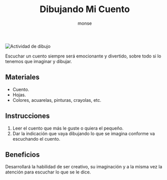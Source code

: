 ﻿---
layout: post
title:  "Dibujando Mi Cuento"
tags: [corporal]
categories: [niños, actividad]
author: monse
image: /assets/posts/2020-06-05-dibujando-mi-cuento.jpg
---
![Actividad de dibujo](/assets/posts/2020-06-05-dibujando-mi-cuento.jpg)

Escuchar un cuento siempre será emocionante y divertido, sobre todo si lo tenemos que imaginar y dibujar. 

## Materiales 
- Cuento.
- Hojas.
- Colores, acuarelas, pinturas, crayolas, etc. 

## Instrucciones 
1. Leer el cuento que más le guste o quiera el pequeño.
2. Dar la indicación que vaya dibujando lo que se imagina conforme va escuchando el cuento.

## Beneficios 
Desarrollará la habilidad de ser creativo, su imaginación y a la misma vez la atención para escuchar lo que se le dice. 
